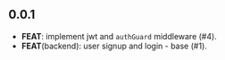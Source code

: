## 0.0.1

 - **FEAT**: implement jwt and `authGuard` middleware (#4).
 - **FEAT**(backend): user signup and login - base (#1).

